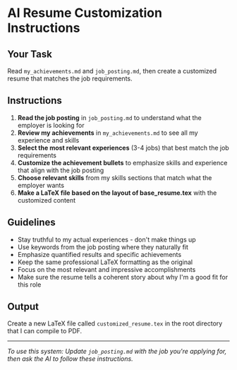 # AI Resume Customization Instructions

## Your Task
Read `my_achievements.md` and `job_posting.md`, then create a customized resume that matches the job requirements.

## Instructions
1. **Read the job posting** in `job_posting.md` to understand what the employer is looking for
2. **Review my achievements** in `my_achievements.md` to see all my experience and skills
3. **Select the most relevant experiences** (3-4 jobs) that best match the job requirements
4. **Customize the achievement bullets** to emphasize skills and experience that align with the job posting
5. **Choose relevant skills** from my skills sections that match what the employer wants
6. **Make a LaTeX file based on the layout of base_resume.tex** with the customized content

## Guidelines
- Stay truthful to my actual experiences - don't make things up
- Use keywords from the job posting where they naturally fit
- Emphasize quantified results and specific achievements
- Keep the same professional LaTeX formatting as the original
- Focus on the most relevant and impressive accomplishments
- Make sure the resume tells a coherent story about why I'm a good fit for this role

## Output
Create a new LaTeX file called `customized_resume.tex` in the root directory that I can compile to PDF.

---

*To use this system: Update `job_posting.md` with the job you're applying for, then ask the AI to follow these instructions.*
